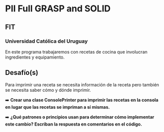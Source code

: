 # PII Full GRASP and SOLID
## FIT
### Universidad Católica del Uruguay

En este programa trabajaremos con recetas de cocina que involucran ingredientes y equipamiento.

## Desafío(s)

Para imprimir una receta se necesita información de la receta pero también se necesita saber cómo y dónde imprimir.

➡️ **Crear una clase ConsolePrinter para imprimir las recetas en la consola en lugar que las recetas se impriman a sí mismas.**

➡️ **¿Qué patrones o principios usan para determinar cómo implementar este cambio? Escriban la respuesta en comentarios en el código.**